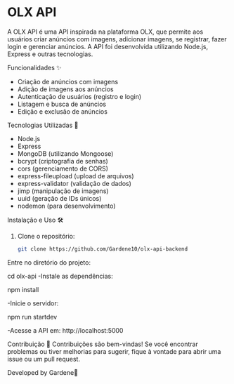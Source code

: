 

# OLX API

A OLX API é uma API inspirada na plataforma OLX, que permite aos usuários criar anúncios com imagens, adicionar imagens, se registrar, fazer login e gerenciar anúncios. A API foi desenvolvida utilizando Node.js, Express e outras tecnologias.

Funcionalidades ✨
- Criação de anúncios com imagens
- Adição de imagens aos anúncios
- Autenticação de usuários (registro e login)
- Listagem e busca de anúncios
- Edição e exclusão de anúncios

Tecnologias Utilizadas 🚀
- Node.js
- Express
- MongoDB (utilizando Mongoose)
- bcrypt (criptografia de senhas)
- cors (gerenciamento de CORS)
- express-fileupload (upload de arquivos)
- express-validator (validação de dados)
- jimp (manipulação de imagens)
- uuid (geração de IDs únicos)
- nodemon (para desenvolvimento)

Instalação e Uso 🛠️
1. Clone o repositório:
   ```bash
   git clone https://github.com/Gardene10/olx-api-backend


Entre no diretório do projeto:

cd olx-api
-Instale as dependências:

npm install

-Inicie o servidor:

npm run startdev

-Acesse a API em: http://localhost:5000

Contribuição 💬
Contribuições são bem-vindas! Se você encontrar problemas ou tiver melhorias para sugerir, fique à vontade para abrir uma issue ou um pull request.

Developed by Gardene👋









